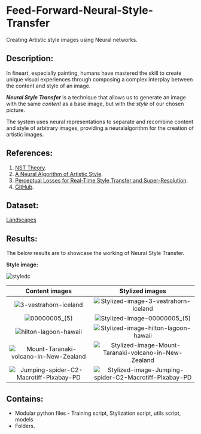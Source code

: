 # Feed-Forward-Neural-Style-Transfer
Creating Artistic style images using Neural networks.

## Description:
In fineart, especially painting, humans have mastered the skill to create unique visual experiences through composing a complex interplay between the content and style of an image.

***Neural Style Transfer*** is a technique that allows us to generate an image with the same *content* as a base image, but with the *style* of our chosen picture. 

The system uses neural representations to separate and recombine content and style of arbitrary images, providing a neuralalgorithm for the creation of artistic images.

## References:
1. [NST Theory](https://youtube.com/playlist?list=PLBoQnSflObcmbfshq9oNs41vODgXG-608&si=X6Pynt49CBevpxFl).
2. [A Neural Algorithm of Artistic Style](https://arxiv.org/abs/1508.06576).
3. [Perceptual Losses for Real-Time Style Transfer and Super-Resolution](https://arxiv.org/abs/1603.08155).
4. [GitHub](https://github.com/gordicaleksa/pytorch-neural-style-transfer-johnson).

## Dataset:
[Landscapes](https://www.kaggle.com/datasets/arnaud58/landscape-pictures)

## Results:
The below results are to showcase the working of Neural Style Transfer. 

**Style image:**

![styledc](https://github.com/harishhirthi/Feed-Forward-Neural-Style-Transfer/assets/43694283/e38d226e-8dd0-4937-a9be-8d05060fa15e)


| Content images | Stylized images |
:-------------------------:|:-------------------------:
![3-vestrahorn-iceland](https://github.com/harishhirthi/Feed-Forward-Neural-Style-Transfer/assets/43694283/55a48157-aa93-419c-ade6-29b3b736e8b3) | ![Stylized-image-3-vestrahorn-iceland](https://github.com/harishhirthi/Feed-Forward-Neural-Style-Transfer/assets/43694283/dd34642b-8edf-458d-8630-b43e04ca0cd9)
![00000005_(5)](https://github.com/harishhirthi/Feed-Forward-Neural-Style-Transfer/assets/43694283/741bb78b-bf0a-4ddc-9297-29ef8eca0dd5) | ![Stylized-image-00000005_(5)](https://github.com/harishhirthi/Feed-Forward-Neural-Style-Transfer/assets/43694283/5cac4941-cc12-450b-bf43-53ae4e015a7b)
![hilton-lagoon-hawaii](https://github.com/harishhirthi/Feed-Forward-Neural-Style-Transfer/assets/43694283/64b9e485-f6a4-47e9-a9f7-75a3a2833287) | ![Stylized-image-hilton-lagoon-hawaii](https://github.com/harishhirthi/Feed-Forward-Neural-Style-Transfer/assets/43694283/5f26af23-5c86-4d04-8ae1-3ac1f9f0f94a)
![Mount-Taranaki-volcano-in-New-Zealand](https://github.com/harishhirthi/Feed-Forward-Neural-Style-Transfer/assets/43694283/9f08e01a-0693-4c3f-98b4-995010745c3a) | ![Stylized-image-Mount-Taranaki-volcano-in-New-Zealand](https://github.com/harishhirthi/Feed-Forward-Neural-Style-Transfer/assets/43694283/dc149c9f-9db4-4fa3-87b3-76e6323fb0c8)
![Jumping-spider-C2-Macrotiff-PIxabay-PD](https://github.com/harishhirthi/Feed-Forward-Neural-Style-Transfer/assets/43694283/f84ea09a-a8a5-428e-aaa5-65f293f4aece) | ![Stylized-image-Jumping-spider-C2-Macrotiff-PIxabay-PD](https://github.com/harishhirthi/Feed-Forward-Neural-Style-Transfer/assets/43694283/87218dfa-e57f-4713-8606-b162cce1e31f)

## Contains:
* Modular python files - Training script, Stylization script, utils script, models 
* Folders.





